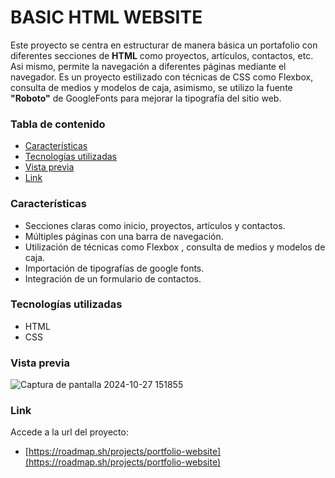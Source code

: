 # BASIC HTML WEBSITE

Este proyecto se centra en estructurar de manera básica un portafolio con diferentes secciones de **HTML** como proyectos, artículos, contactos, etc. Asi mismo, permite la navegación a diferentes páginas mediante el navegador. Es un proyecto estilizado con técnicas de CSS como Flexbox, consulta de medios y modelos de caja, asimismo, se utilizo la fuente **"Roboto"** de GoogleFonts para mejorar la tipografía del sitio web.

### Tabla de contenido

- [Características](#Caracteristicas)
- [Tecnologías utilizadas](#Tecnologias-utilizadas)
- [Vista previa](#Vista-previa)
- [Link](#Link)

### Características

- Secciones claras como inicio, proyectos, artículos y contactos.
- Múltiples páginas con una barra de navegación.
- Utilización de técnicas como Flexbox , consulta de medios y modelos de caja.
- Importación de tipografías de google fonts.
- Integración de un formulario de contactos.

### Tecnologías utilizadas

- HTML
- CSS

### Vista previa

![Captura de pantalla 2024-10-27 151855](https://github.com/user-attachments/assets/a3a4c7d9-f0e8-4a47-9718-e298d5391977)

### Link

Accede a la url del proyecto:

- [https://roadmap.sh/projects/portfolio-website](https://roadmap.sh/projects/portfolio-website)
